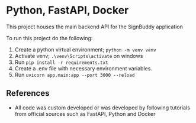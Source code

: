 # Python, FastAPI, Docker

This project houses the main backend API for the SignBuddy application

To run this project do the following:

1. Create a python virtual environment; `python -m venv venv`
2. Activate venv; `.\venv\Scripts\activate` on windows
3. Run `pip install -r requirements.txt`
4. Create a .env file with necessary environment variables.
5. Run `uvicorn app.main:app --port 3000 --reload`

## References

- All code was custom developed or was developed by following tutorials from official sources such as FastAPI, Python and Docker